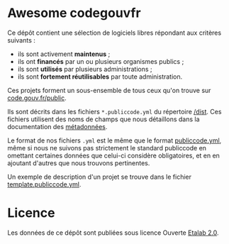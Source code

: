 # Awesome codegouvfr

Ce dépôt contient une sélection de logiciels libres répondant aux
critères suivants :

- ils sont activement **maintenus** ;
- ils ont **financés** par un ou plusieurs organismes publics ;
- ils sont **utilisés** par plusieurs administrations ;
- ils sont **fortement réutilisables** par toute administration.

Ces projets forment un sous-ensemble de tous ceux qu'on trouve sur
[code.gouv.fr/public](https://code.gouv.fr/public/).

Ils sont décrits dans les fichiers `*.publiccode.yml` du répertoire
[/dist](/dist/).  Ces fichiers utilisent des noms de champs que nous
détaillons dans la documentation des [métadonnées](metadata.md).

Le format de nos fichiers `.yml` est le même que le format
[publiccode.yml](https://github.com/publiccodeyml/publiccode.yml),
même si nous ne suivons pas strictement le standard publiccode en
omettant certaines données que celui-ci considère obligatoires, et en en ajoutant d'autres que nous trouvons pertinentes.

Un exemple de description d'un projet se trouve dans le fichier
[template.publiccode.yml](template.publiccode.yml).

# Licence

Les données de ce dépôt sont publiées sous licence Ouverte [Etalab
2.0](LICENSES/LICENSE.Etalab-2.0.md).
